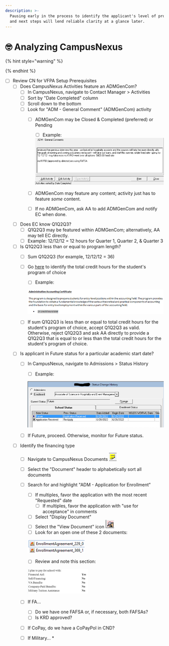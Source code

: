 ```yaml
---
description: >-
  Pausing early in the process to identify the applicant's level of progression
  and next steps will lend reliable clarity at a glance later.
---
```


# 🤓 Analyzing CampusNexus

{% hint style="warning" %}

{% endhint %}



* [ ] Review CN for VFPA Setup Prerequisites
  * [ ] Does CampusNexus Activities feature an ADMGenCom?
    * [ ] In CampusNexus, navigate to Contact Manager > Activities
    * [ ] Sort by "Date Completed" column
    * [ ] Scroll down to the bottom
    * [ ] Look for "ADM - General Comment" (ADMGenCom) activity
      *   [ ] ADMGenCom may be Closed & Completed (preferred) or Pending

          * [ ] Example:

          <img src="../../.gitbook/assets/image (6).png" alt="" data-size="original">
      * [ ] ADMGenCom may feature any content; activity just has to feature _some_ content.
      * [ ] If no ADMGenCom, ask AA to add ADMGenCom and notify EC when done.
  * [ ] Does EC know Q1Q2Q3?
    * [ ] Q1Q2Q3 may be featured within ADMGenCom; alternatively, AA may tell EC directly.
    * [ ] Example: 12/12/12 = 12 hours for Quarter 1, Quarter 2, & Quarter 3
  * [ ] Is Q1Q2Q3 less than or equal to program length?
    * [ ] Sum Q1Q2Q3 (for example, 12/12/12 = 36)
    *   [ ] Go [here](https://sullivanedu.sharepoint.com.mcas.ms/sus/admissions/Training2/Forms/AllItems.aspx?id=%2Fsus%2Fadmissions%2FTraining2%2F2022%20Product%20Knowledge%20Binder%20with%20Tuition%20Changes\&viewid=8cd30b7e%2Dacb6%2D4a72%2D872a%2D553b237973e4) to identify the total credit hours for the student's program of choice

        * [ ] Example:&#x20;

        ![](<../../.gitbook/assets/image (5).png>)
    * [ ] If sum Q1Q2Q3 is less than or equal to total credit hours for the student's program of choice, accept Q1Q2Q3 as valid.  Otherwise, reject Q1Q2Q3 and ask AA directly to provide a Q1Q2Q3 that is equal to or less than the total credit hours for the student's program of choice.
  * [ ] Is applicant in Future status for a particular academic start date?
    *   [ ] In CampusNexus, navigate to Admissions > Status History

        * [ ] Example:

        ![](<../../.gitbook/assets/image (3).png>)
    * [ ] If Future, proceed.  Otherwise, monitor for Future status.
  * [ ] Identify the financing type
    * [ ] Navigate to CampusNexus Documents ![](<../../.gitbook/assets/image (7).png>)
    * [ ] Select the "Document" header to alphabetically sort all documents
    *   [ ] Search for and highlight "ADM - Application for Enrollment"

        * [ ] If multiples, favor the application with the most recent "Requested" date
          * [ ] If multiples, favor the application with "use for acceptance" in comments
        * [ ] Select "Display Document"
        * [ ] Select the "View Document" icon ![](<../../.gitbook/assets/image (2).png>)
        * [ ] Look for an open one of these 2 documents:

        ![](<../../.gitbook/assets/image (1).png>)

        * [ ] Review and note this section:

        ![](../../.gitbook/assets/image.png)
    * [ ] If FA...
      * [ ] Do we have one FAFSA or, if necessary, both FAFSAs?
      * [ ] Is KRD approved?
    * [ ] If CoPay, do we have a CoPayPol in CND?
    * [ ] If Military...
      *
